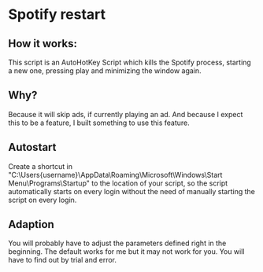 # Spotify restart

## How it works:
This script is an AutoHotKey Script which kills the Spotify process, starting a new one, pressing play and minimizing the window again.

## Why?
Because it will skip ads, if currently playing an ad. And because I expect this to be a feature, I built something to use this feature.

## Autostart
Create a shortcut in "C:\Users\{username}\AppData\Roaming\Microsoft\Windows\Start Menu\Programs\Startup" to the location of your script, so the script automatically starts on every login without the need of manually starting the script on every login.

## Adaption
You will probably have to adjust the parameters defined right in the beginning. The default works for me but it may not work for you. You will have to find out by trial and error.
